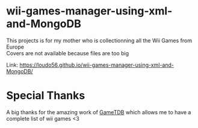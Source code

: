# wii-games-manager-using-xml-and-MongoDB
This projects is for my mother who is collectionning all the Wii Games from Europe<br/>
Covers are not available because files are too big

Link: https://loudo56.github.io/wii-games-manager-using-xml-and-MongoDB/


# Special Thanks

A big thanks for the amazing work of <a href="https://www.gametdb.com">GameTDB</a> which allows me to have a complete list of wii games <3 

